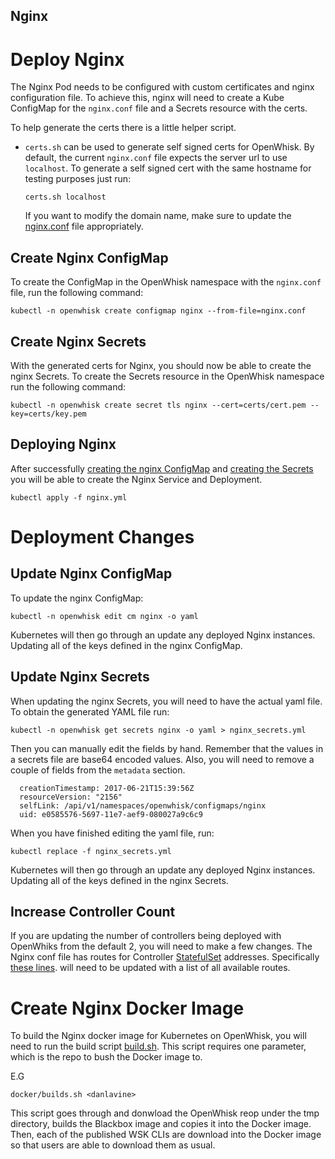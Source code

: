 Nginx
-----

# Deploy Nginx

The Nginx Pod needs to be configured with custom certificates
and nginx configuration file. To achieve this, nginx will need
to create a Kube ConfigMap for the `nginx.conf` file and a
Secrets resource with the certs.

To help generate the certs there is a little helper script.

* `certs.sh` can be used to generate self signed certs for OpenWhisk.
   By default, the current `nginx.conf` file expects the server url
   to use `localhost`. To generate a self signed cert with the same
   hostname for testing purposes just run:

   ```
   certs.sh localhost
   ```

   If you want to modify the domain name, make sure to update the
   [nginx.conf](nginx.conf) file appropriately.

## Create Nginx ConfigMap

To create the ConfigMap in the OpenWhisk namespace with the `nginx.conf`
file, run the following command:

```
kubectl -n openwhisk create configmap nginx --from-file=nginx.conf
```

## Create Nginx Secrets

With the generated certs for Nginx, you should now be able to create
the nginx Secrets. To create the Secrets resource in the OpenWhisk
namespace run the following command:

```
kubectl -n openwhisk create secret tls nginx --cert=certs/cert.pem --key=certs/key.pem
```

## Deploying Nginx

After successfully [creating the nginx ConfigMap](#create-nginx-configmap)
and [creating the Secrets](#create-nginx-secrets)
you will be able to create the Nginx Service and Deployment.

```
kubectl apply -f nginx.yml
```

# Deployment Changes
## Update Nginx ConfigMap

To update the nginx ConfigMap:

```
kubectl -n openwhisk edit cm nginx -o yaml
```

Kubernetes will then go through an update any deployed Nginx
instances. Updating all of the keys defined in the nginx
ConfigMap.

## Update Nginx Secrets

When updating the nginx Secrets, you will need to have the
actual yaml file. To obtain the generated YAML file run:

```
kubectl -n openwhisk get secrets nginx -o yaml > nginx_secrets.yml
```

Then you can manually edit the fields by hand. Remember that the
values in a secrets file are base64 encoded values. Also, you
will need to remove a couple of fields from the `metadata` section.

```
  creationTimestamp: 2017-06-21T15:39:56Z
  resourceVersion: "2156"
  selfLink: /api/v1/namespaces/openwhisk/configmaps/nginx
  uid: e0585576-5697-11e7-aef9-080027a9c6c9
```

When you have finished editing the yaml file, run:

```
kubectl replace -f nginx_secrets.yml
```

Kubernetes will then go through an update any deployed Nginx
instances. Updating all of the keys defined in the nginx
Secrets.

## Increase Controller Count

If you are updating the number of controllers being deployed with OpenWhiks
from the default 2, you will need to make a few changes. The Nginx conf
file has routes for Controller [StatefulSet][StatefulSet] addresses.
Specifically [these lines](https://github.com/apache/incubator-openwhisk-deploy-kube/tree/master/kubernetes/nginx/nginx.conf#L15-L20).
will need to be updated with a list of all available routes.

# Create Nginx Docker Image

To build the Nginx docker image for Kubernetes on OpenWhisk,
you will need to run the build script [build.sh](docker/build.sh).
This script requires one parameter, which is the repo to bush
the Docker image to.

E.G
```
docker/builds.sh <danlavine>
```

This script goes through and donwload the OpenWhisk reop under the
tmp directory, builds the Blackbox image and copies it into the
Docker image.  Then, each of the published WSK CLIs are download into
the Docker image so that users are able to download them as usual.

[StatefulSet]: https://kubernetes.io/docs/concepts/workloads/controllers/statefulset/

